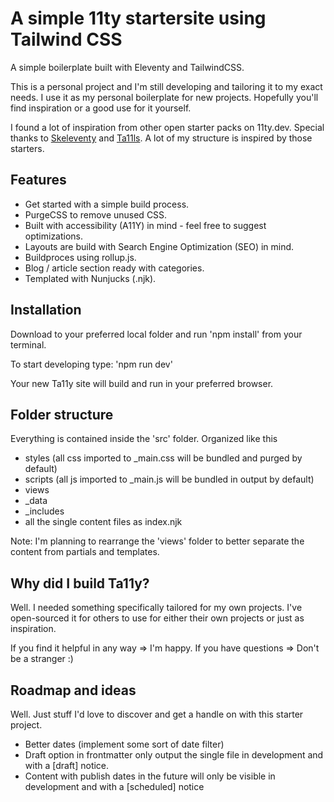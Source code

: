 # A simple 11ty startersite using Tailwind CSS

A simple boilerplate built with Eleventy and TailwindCSS.

This is a personal project and I'm still developing and tailoring it to my exact needs. I use it as my personal boilerplate for new projects. Hopefully you'll find inspiration or a good use for it yourself.

I found a lot of inspiration from other open starter packs on 11ty.dev. Special thanks to [Skeleventy](https://github.com/josephdyer/skeleventy) and [Ta11ls](https://github.com/danfascia/tai11s). A lot of my structure is inspired by those starters.

## Features

-   Get started with a simple build process.
-   PurgeCSS to remove unused CSS.
-   Built with accessibility (A11Y) in mind - feel free to suggest optimizations.
-   Layouts are build with Search Engine Optimization (SEO) in mind.
-   Buildproces using rollup.js.
-   Blog / article section ready with categories.
-   Templated with Nunjucks (.njk).

## Installation

Download to your preferred local folder and run 'npm install' from your terminal.

To start developing type:
'npm run dev'

Your new Ta11y site will build and run in your preferred browser.

## Folder structure

Everything is contained inside the 'src' folder. Organized like this

-   styles (all css imported to \_main.css will be bundled and purged by default)
-   scripts (all js imported to \_main.js will be bundled in output by default)
-   views
-   \_data
-   \_includes
-   all the single content files as index.njk

Note: I'm planning to rearrange the 'views' folder to better separate the content from partials and templates.

## Why did I build Ta11y?

Well. I needed something specifically tailored for my own projects. I've open-sourced it for others to use for either their own projects or just as inspiration.

If you find it helpful in any way => I'm happy.
If you have questions => Don't be a stranger :)

## Roadmap and ideas

Well. Just stuff I'd love to discover and get a handle on with this starter project.

-   Better dates (implement some sort of date filter)
-   Draft option in frontmatter only output the single file in development and with a [draft] notice.
-   Content with publish dates in the future will only be visible in development and with a [scheduled] notice
